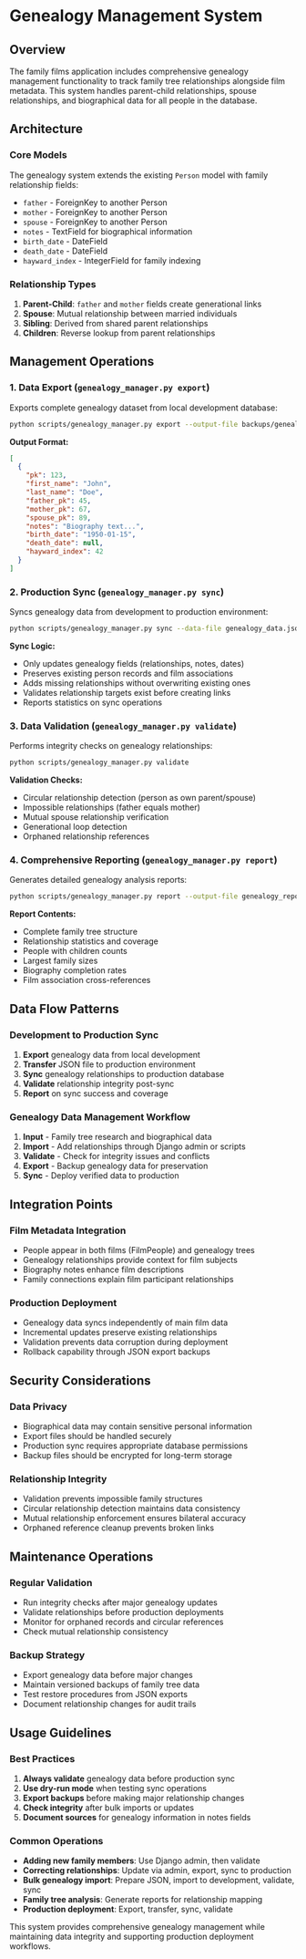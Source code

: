 # Genealogy Management System

## Overview

The family films application includes comprehensive genealogy management functionality to track family tree relationships alongside film metadata. This system handles parent-child relationships, spouse relationships, and biographical data for all people in the database.

## Architecture

### Core Models
The genealogy system extends the existing `Person` model with family relationship fields:

- `father` - ForeignKey to another Person
- `mother` - ForeignKey to another Person  
- `spouse` - ForeignKey to another Person
- `notes` - TextField for biographical information
- `birth_date` - DateField
- `death_date` - DateField
- `hayward_index` - IntegerField for family indexing

### Relationship Types
1. **Parent-Child**: `father` and `mother` fields create generational links
2. **Spouse**: Mutual relationship between married individuals
3. **Sibling**: Derived from shared parent relationships
4. **Children**: Reverse lookup from parent relationships

## Management Operations

### 1. Data Export (`genealogy_manager.py export`)
Exports complete genealogy dataset from local development database:

```bash
python scripts/genealogy_manager.py export --output-file backups/genealogy_data.json
```

**Output Format:**
```json
[
  {
    "pk": 123,
    "first_name": "John",
    "last_name": "Doe",
    "father_pk": 45,
    "mother_pk": 67,
    "spouse_pk": 89,
    "notes": "Biography text...",
    "birth_date": "1950-01-15",
    "death_date": null,
    "hayward_index": 42
  }
]
```

### 2. Production Sync (`genealogy_manager.py sync`)
Syncs genealogy data from development to production environment:

```bash
python scripts/genealogy_manager.py sync --data-file genealogy_data.json --dry-run
```

**Sync Logic:**
- Only updates genealogy fields (relationships, notes, dates)
- Preserves existing person records and film associations
- Adds missing relationships without overwriting existing ones
- Validates relationship targets exist before creating links
- Reports statistics on sync operations

### 3. Data Validation (`genealogy_manager.py validate`)
Performs integrity checks on genealogy relationships:

```bash
python scripts/genealogy_manager.py validate
```

**Validation Checks:**
- Circular relationship detection (person as own parent/spouse)
- Impossible relationships (father equals mother)
- Mutual spouse relationship verification
- Generational loop detection
- Orphaned relationship references

### 4. Comprehensive Reporting (`genealogy_manager.py report`)
Generates detailed genealogy analysis reports:

```bash
python scripts/genealogy_manager.py report --output-file genealogy_report.json
```

**Report Contents:**
- Complete family tree structure
- Relationship statistics and coverage
- People with children counts
- Largest family sizes
- Biography completion rates
- Film association cross-references

## Data Flow Patterns

### Development to Production Sync
1. **Export** genealogy data from local development
2. **Transfer** JSON file to production environment
3. **Sync** genealogy relationships to production database
4. **Validate** relationship integrity post-sync
5. **Report** on sync success and coverage

### Genealogy Data Management Workflow
1. **Input** - Family tree research and biographical data
2. **Import** - Add relationships through Django admin or scripts
3. **Validate** - Check for integrity issues and conflicts
4. **Export** - Backup genealogy data for preservation
5. **Sync** - Deploy verified data to production

## Integration Points

### Film Metadata Integration
- People appear in both films (FilmPeople) and genealogy trees
- Genealogy relationships provide context for film subjects
- Biography notes enhance film descriptions
- Family connections explain film participant relationships

### Production Deployment
- Genealogy data syncs independently of main film data
- Incremental updates preserve existing relationships
- Validation prevents data corruption during deployment
- Rollback capability through JSON export backups

## Security Considerations

### Data Privacy
- Biographical data may contain sensitive personal information
- Export files should be handled securely
- Production sync requires appropriate database permissions
- Backup files should be encrypted for long-term storage

### Relationship Integrity
- Validation prevents impossible family structures
- Circular relationship detection maintains data consistency
- Mutual relationship enforcement ensures bilateral accuracy
- Orphaned reference cleanup prevents broken links

## Maintenance Operations

### Regular Validation
- Run integrity checks after major genealogy updates
- Validate relationships before production deployments
- Monitor for orphaned records and circular references
- Check mutual relationship consistency

### Backup Strategy
- Export genealogy data before major changes
- Maintain versioned backups of family tree data
- Test restore procedures from JSON exports
- Document relationship changes for audit trails

## Usage Guidelines

### Best Practices
1. **Always validate** genealogy data before production sync
2. **Use dry-run mode** when testing sync operations
3. **Export backups** before making major relationship changes
4. **Check integrity** after bulk imports or updates
5. **Document sources** for genealogy information in notes fields

### Common Operations
- **Adding new family members**: Use Django admin, then validate
- **Correcting relationships**: Update via admin, export, sync to production
- **Bulk genealogy import**: Prepare JSON, import to development, validate, sync
- **Family tree analysis**: Generate reports for relationship mapping
- **Production deployment**: Export, transfer, sync, validate

This system provides comprehensive genealogy management while maintaining data integrity and supporting production deployment workflows.